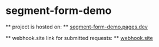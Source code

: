 # segment-form-demo
** project is hosted on: ** [segment-form-demo.pages.dev](https://segment-form-demo.pages.dev/)  

** webhook.site link for submitted requests: ** [webhook.site](https://webhook.site/7867e227-64b1-48e2-ae35-0ce0d4cc527c)